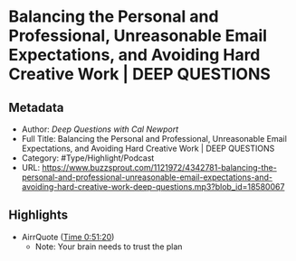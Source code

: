 # Balancing the Personal and Professional, Unreasonable Email Expectations, and Avoiding Hard Creative Work | DEEP QUESTIONS

## Metadata

* Author: *Deep Questions with Cal Newport*
* Full Title: Balancing the Personal and Professional, Unreasonable Email Expectations, and Avoiding Hard Creative Work | DEEP QUESTIONS
* Category: #Type/Highlight/Podcast
* URL: https://www.buzzsprout.com/1121972/4342781-balancing-the-personal-and-professional-unreasonable-email-expectations-and-avoiding-hard-creative-work-deep-questions.mp3?blob_id=18580067

## Highlights

* AirrQuote ([Time 0:51:20](https://www.airr.io/quote/5f3724a0a7c7e0da4e99a887))
  * Note: Your brain needs to trust the plan
